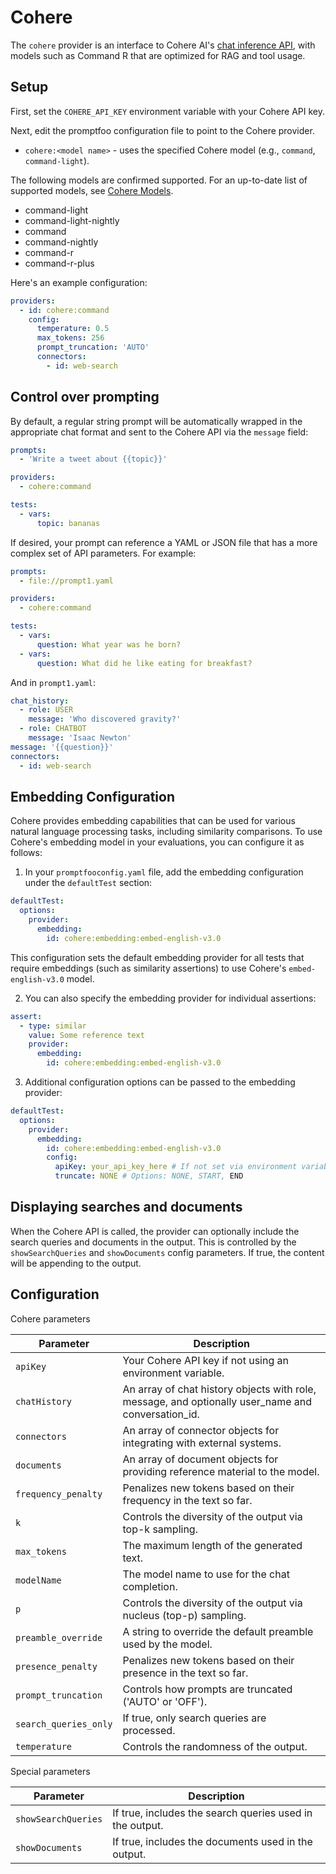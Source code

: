 # Cohere

The `cohere` provider is an interface to Cohere AI's [chat inference API](https://docs.cohere.com/reference/chat), with models such as Command R that are optimized for RAG and tool usage.

## Setup

First, set the `COHERE_API_KEY` environment variable with your Cohere API key.

Next, edit the promptfoo configuration file to point to the Cohere provider.

- `cohere:<model name>` - uses the specified Cohere model (e.g., `command`, `command-light`).

The following models are confirmed supported. For an up-to-date list of supported models, see [Cohere Models](https://docs.cohere.com/docs/models).

- command-light
- command-light-nightly
- command
- command-nightly
- command-r
- command-r-plus

Here's an example configuration:

```yaml
providers:
  - id: cohere:command
    config:
      temperature: 0.5
      max_tokens: 256
      prompt_truncation: 'AUTO'
      connectors:
        - id: web-search
```

## Control over prompting

By default, a regular string prompt will be automatically wrapped in the appropriate chat format and sent to the Cohere API via the `message` field:

```yaml
prompts:
  - 'Write a tweet about {{topic}}'

providers:
  - cohere:command

tests:
  - vars:
      topic: bananas
```

If desired, your prompt can reference a YAML or JSON file that has a more complex set of API parameters. For example:

```yaml
prompts:
  - file://prompt1.yaml

providers:
  - cohere:command

tests:
  - vars:
      question: What year was he born?
  - vars:
      question: What did he like eating for breakfast?
```

And in `prompt1.yaml`:

```yaml
chat_history:
  - role: USER
    message: 'Who discovered gravity?'
  - role: CHATBOT
    message: 'Isaac Newton'
message: '{{question}}'
connectors:
  - id: web-search
```

## Embedding Configuration

Cohere provides embedding capabilities that can be used for various natural language processing tasks, including similarity comparisons. To use Cohere's embedding model in your evaluations, you can configure it as follows:

1. In your `promptfooconfig.yaml` file, add the embedding configuration under the `defaultTest` section:

```yaml
defaultTest:
  options:
    provider:
      embedding:
        id: cohere:embedding:embed-english-v3.0
```

This configuration sets the default embedding provider for all tests that require embeddings (such as similarity assertions) to use Cohere's `embed-english-v3.0` model.

2. You can also specify the embedding provider for individual assertions:

```yaml
assert:
  - type: similar
    value: Some reference text
    provider:
      embedding:
        id: cohere:embedding:embed-english-v3.0
```

3. Additional configuration options can be passed to the embedding provider:

```yaml
defaultTest:
  options:
    provider:
      embedding:
        id: cohere:embedding:embed-english-v3.0
        config:
          apiKey: your_api_key_here # If not set via environment variable
          truncate: NONE # Options: NONE, START, END
```

## Displaying searches and documents

When the Cohere API is called, the provider can optionally include the search queries and documents in the output. This is controlled by the `showSearchQueries` and `showDocuments` config parameters. If true, the content will be appending to the output.

## Configuration

Cohere parameters

| Parameter             | Description                                                                                        |
| --------------------- | -------------------------------------------------------------------------------------------------- |
| `apiKey`              | Your Cohere API key if not using an environment variable.                                          |
| `chatHistory`         | An array of chat history objects with role, message, and optionally user_name and conversation_id. |
| `connectors`          | An array of connector objects for integrating with external systems.                               |
| `documents`           | An array of document objects for providing reference material to the model.                        |
| `frequency_penalty`   | Penalizes new tokens based on their frequency in the text so far.                                  |
| `k`                   | Controls the diversity of the output via top-k sampling.                                           |
| `max_tokens`          | The maximum length of the generated text.                                                          |
| `modelName`           | The model name to use for the chat completion.                                                     |
| `p`                   | Controls the diversity of the output via nucleus (top-p) sampling.                                 |
| `preamble_override`   | A string to override the default preamble used by the model.                                       |
| `presence_penalty`    | Penalizes new tokens based on their presence in the text so far.                                   |
| `prompt_truncation`   | Controls how prompts are truncated ('AUTO' or 'OFF').                                              |
| `search_queries_only` | If true, only search queries are processed.                                                        |
| `temperature`         | Controls the randomness of the output.                                                             |

Special parameters

| Parameter           | Description                                              |
| ------------------- | -------------------------------------------------------- |
| `showSearchQueries` | If true, includes the search queries used in the output. |
| `showDocuments`     | If true, includes the documents used in the output.      |

